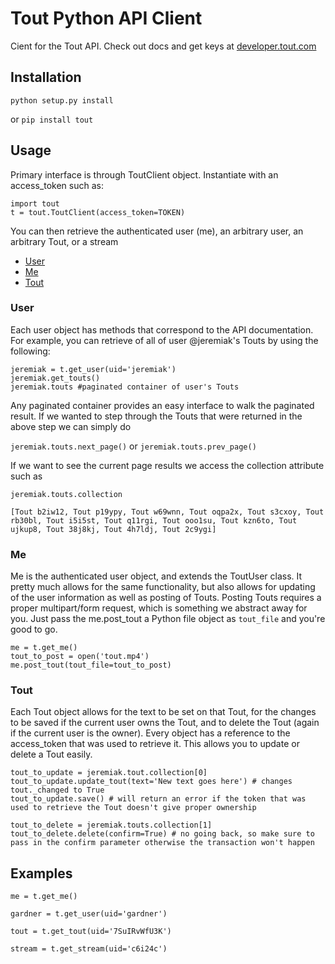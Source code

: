 # Tout Python API Client

Cient for the Tout API. Check out docs and get keys at [developer.tout.com](http://developer.tout.com)

## Installation

`python setup.py install`

or `pip install tout`

## Usage

Primary interface is through ToutClient object. Instantiate with an access_token such as:

```
import tout
t = tout.ToutClient(access_token=TOKEN)
```

You can then retrieve the authenticated user (me), an arbitrary user, an arbitrary Tout, or a stream

* [User](https://github.com/jeremiak/tout_python_client#usage)
* [Me](https://github.com/jeremiak/tout_python_client#me)
* [Tout](https://github.com/jeremiak/tout_python_client#tout)

### User

Each user object has methods that correspond to the API documentation. For example, you can retrieve of all of
user @jeremiak's Touts by using the following:
```
jeremiak = t.get_user(uid='jeremiak')
jeremiak.get_touts()
jeremiak.touts #paginated container of user's Touts
```

Any paginated container provides an easy interface to walk the paginated result. If we wanted to step through the
Touts that were returned in the above step we can simply do

`jeremiak.touts.next_page()` or `jeremiak.touts.prev_page()`

If we want to see the current page results we access the collection attribute such as 

```
jeremiak.touts.collection

[Tout b2iw12, Tout p19ypy, Tout w69wnn, Tout oqpa2x, Tout s3cxoy, Tout rb30bl, Tout i5i5st, Tout q11rgi, Tout ooo1su, Tout kzn6to, Tout ujkup8, Tout 38j8kj, Tout 4h7ldj, Tout 2c9ygi]
```

### Me

Me is the authenticated user object, and extends the ToutUser class. It pretty much allows for the same functionality, but also allows for updating of the user information as well as posting of Touts.
Posting Touts requires a proper multipart/form request, which is something we abstract away for you. Just pass the me.post_tout a Python file object as `tout_file` and you're good to go.

```
me = t.get_me()
tout_to_post = open('tout.mp4')
me.post_tout(tout_file=tout_to_post)
```


### Tout

Each Tout object allows for the text to be set on that Tout, for the changes to be saved if the current user owns the Tout, and to delete the Tout (again if the current user is the owner).
Every object has a reference to the access_token that was used to retrieve it. This allows you to update or delete a Tout easily.

```
tout_to_update = jeremiak.tout.collection[0]
tout_to_update.update_tout(text='New text goes here') # changes tout._changed to True
tout_to_update.save() # will return an error if the token that was used to retrieve the Tout doesn't give proper ownership

tout_to_delete = jeremiak.touts.collection[1]
tout_to_delete.delete(confirm=True) # no going back, so make sure to pass in the confirm parameter otherwise the transaction won't happen
```

## Examples

`me = t.get_me()`

`gardner = t.get_user(uid='gardner')`

`tout = t.get_tout(uid='7SuIRvWfU3K')`

`stream = t.get_stream(uid='c6i24c')`
